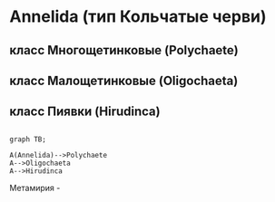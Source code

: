 # Annelida (тип Кольчатые черви)
## класс Многощетинковые (Polychaete)
## класс Малощетинковые (Oligochaeta)
## класс Пиявки (Hirudinca)
## 
```mermaid
graph TB;

A(Annelida)-->Polychaete
A-->Oligochaeta
A-->Hirudinca
```

Метамирия - 